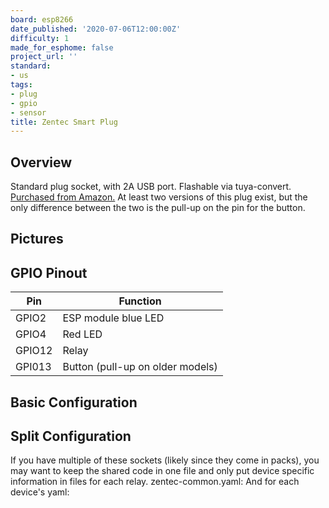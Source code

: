 ```yaml
---
board: esp8266
date_published: '2020-07-06T12:00:00Z'
difficulty: 1
made_for_esphome: false
project_url: ''
standard:
- us
tags:
- plug
- gpio
- sensor
title: Zentec Smart Plug
---
```


## Overview

Standard plug socket, with 2A USB port. Flashable via tuya-convert. [Purchased from Amazon.](https://amzn.to/39iCxEM)
At least two versions of this plug exist, but the only difference between the two is the pull-up on the pin for the button.

## Pictures

## GPIO Pinout

| Pin    | Function                         |
| ------ | -------------------------------- |
| GPIO2  | ESP module blue LED              |
| GPIO4  | Red LED                          |
| GPIO12 | Relay                            |
| GPI013 | Button (pull-up on older models) |

## Basic Configuration

## Split Configuration

If you have multiple of these sockets (likely since they come in packs), you may want to keep the shared code in one file and only put device specific information in files for each relay.
zentec-common.yaml:
And for each device's yaml: